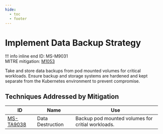 ```yaml
---
hide:
  - toc
  - footer
---
```


# Implement Data Backup Strategy

!!! info inline end
    ID: MS-M9031<br>
    MITRE mitigation: [M1053](https://attack.mitre.org/mitigations/M1053/)


Take and store data backups from pod mounted volumes for critical workloads. Ensure backup and storage systems are hardened and kept separate from the Kubernetes environment to prevent compromise.


## Techniques Addressed by Mitigation

|ID|Name|Use|
|--|----------|-----------|
|[MS-TA9038](../techniques/Data%20destruction.md)|Data Destruction|Backup pod mounted volumes for critial workloads.|
